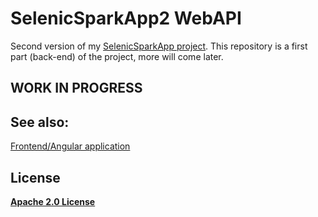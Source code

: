# SelenicSparkApp2 WebAPI

Second version of my [SelenicSparkApp project](https://github.com/HardcoreMagazine/SelenicSparkApp). 
This repository is a first part (back-end) of the project, more will come later.

## WORK IN PROGRESS


## See also:
[Frontend/Angular application](https://github.com/HardcoreMagazine/SelenicSparkApp_v2_Angular)  


## License
**[Apache 2.0 License](LICENSE.txt)**
